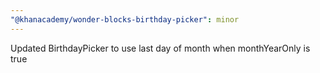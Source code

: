 ```yaml
---
"@khanacademy/wonder-blocks-birthday-picker": minor
---
```


Updated BirthdayPicker to use last day of month when monthYearOnly is true
